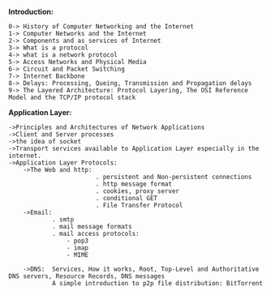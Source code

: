 **Introduction:**

    0-> History of Computer Networking and the Internet
    1-> Computer Networks and the Internet
    2-> Components and as services of Internet
    3-> What is a protocol
    4-> what is a network protocol
    5-> Access Networks and Physical Media
    6-> Circuit and Packet Switching
    7-> Internet Backbone
    8-> Delays: Processing, Queing, Transmission and Propagation delays
    9-> The Layered Architecture: Protocol Layering, The OSI Reference Model and the TCP/IP protocol stack


**Application Layer:**

    ->Principles and Architectures of Network Applications
    ->Client and Server processes
    ->the idea of socket
    ->Transport services available to Application Layer especially in the internet.
    ->Application Layer Protocols:
        ->The Web and http:
                            . persistent and Non-persistent connections
                            . http message format
                            . cookies, proxy server
                            . conditional GET
                            . File Transfer Protocol
        ->Email:
                . smtp
                . mail message formats
                . mail access protocols:
                    - pop3
                    - imap
                    - MIME

        ->DNS:  Services, How it works, Root, Top-Level and Authoritative DNS servers, Resource Records, DNS messages
                A simple introduction to p2p file distribution: BitTorrent